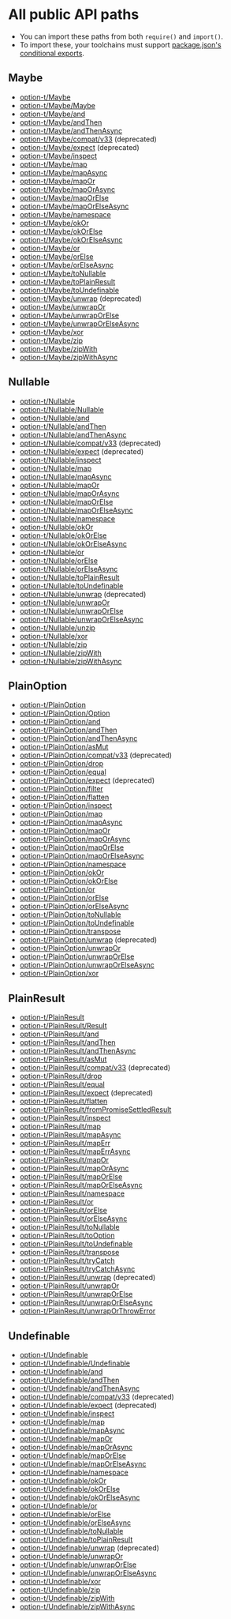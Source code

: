 # All public API paths

- You can import these paths from both `require()` and `import()`.
- To import these, your toolchains must support [package.json's conditional exports](https://nodejs.org/api/esm.html#esm_conditional_exports).

## Maybe

- [option-t/Maybe](../packages/option-t/src/maybe/index.ts)
- [option-t/Maybe/Maybe](../packages/option-t/src/maybe/maybe.ts)
- [option-t/Maybe/and](../packages/option-t/src/maybe/and.ts)
- [option-t/Maybe/andThen](../packages/option-t/src/maybe/and_then.ts)
- [option-t/Maybe/andThenAsync](../packages/option-t/src/maybe/and_then_async.ts)
- [option-t/Maybe/compat/v33](../packages/option-t/src/maybe/compat/v33.ts) (deprecated)
- [option-t/Maybe/expect](../packages/option-t/src/maybe/expect.ts) (deprecated)
- [option-t/Maybe/inspect](../packages/option-t/src/maybe/inspect.ts)
- [option-t/Maybe/map](../packages/option-t/src/maybe/map.ts)
- [option-t/Maybe/mapAsync](../packages/option-t/src/maybe/map_async.ts)
- [option-t/Maybe/mapOr](../packages/option-t/src/maybe/map_or.ts)
- [option-t/Maybe/mapOrAsync](../packages/option-t/src/maybe/map_or_async.ts)
- [option-t/Maybe/mapOrElse](../packages/option-t/src/maybe/map_or_else.ts)
- [option-t/Maybe/mapOrElseAsync](../packages/option-t/src/maybe/map_or_else_async.ts)
- [option-t/Maybe/namespace](../packages/option-t/src/maybe/namespace.ts)
- [option-t/Maybe/okOr](../packages/option-t/src/maybe/ok_or.ts)
- [option-t/Maybe/okOrElse](../packages/option-t/src/maybe/ok_or_else.ts)
- [option-t/Maybe/okOrElseAsync](../packages/option-t/src/maybe/ok_or_else_async.ts)
- [option-t/Maybe/or](../packages/option-t/src/maybe/or.ts)
- [option-t/Maybe/orElse](../packages/option-t/src/maybe/or_else.ts)
- [option-t/Maybe/orElseAsync](../packages/option-t/src/maybe/or_else_async.ts)
- [option-t/Maybe/toNullable](../packages/option-t/src/maybe/to_nullable.ts)
- [option-t/Maybe/toPlainResult](../packages/option-t/src/maybe/to_plain_result.ts)
- [option-t/Maybe/toUndefinable](../packages/option-t/src/maybe/to_undefinable.ts)
- [option-t/Maybe/unwrap](../packages/option-t/src/maybe/unwrap.ts) (deprecated)
- [option-t/Maybe/unwrapOr](../packages/option-t/src/maybe/unwrap_or.ts)
- [option-t/Maybe/unwrapOrElse](../packages/option-t/src/maybe/unwrap_or_else.ts)
- [option-t/Maybe/unwrapOrElseAsync](../packages/option-t/src/maybe/unwrap_or_else_async.ts)
- [option-t/Maybe/xor](../packages/option-t/src/maybe/xor.ts)
- [option-t/Maybe/zip](../packages/option-t/src/maybe/zip.ts)
- [option-t/Maybe/zipWith](../packages/option-t/src/maybe/zip_with.ts)
- [option-t/Maybe/zipWithAsync](../packages/option-t/src/maybe/zip_with_async.ts)


## Nullable

- [option-t/Nullable](../packages/option-t/src/nullable/index.ts)
- [option-t/Nullable/Nullable](../packages/option-t/src/nullable/nullable.ts)
- [option-t/Nullable/and](../packages/option-t/src/nullable/and.ts)
- [option-t/Nullable/andThen](../packages/option-t/src/nullable/and_then.ts)
- [option-t/Nullable/andThenAsync](../packages/option-t/src/nullable/and_then_async.ts)
- [option-t/Nullable/compat/v33](../packages/option-t/src/nullable/compat/v33.ts) (deprecated)
- [option-t/Nullable/expect](../packages/option-t/src/nullable/expect.ts) (deprecated)
- [option-t/Nullable/inspect](../packages/option-t/src/nullable/inspect.ts)
- [option-t/Nullable/map](../packages/option-t/src/nullable/map.ts)
- [option-t/Nullable/mapAsync](../packages/option-t/src/nullable/map_async.ts)
- [option-t/Nullable/mapOr](../packages/option-t/src/nullable/map_or.ts)
- [option-t/Nullable/mapOrAsync](../packages/option-t/src/nullable/map_or_async.ts)
- [option-t/Nullable/mapOrElse](../packages/option-t/src/nullable/map_or_else.ts)
- [option-t/Nullable/mapOrElseAsync](../packages/option-t/src/nullable/map_or_else_async.ts)
- [option-t/Nullable/namespace](../packages/option-t/src/nullable/namespace.ts)
- [option-t/Nullable/okOr](../packages/option-t/src/nullable/ok_or.ts)
- [option-t/Nullable/okOrElse](../packages/option-t/src/nullable/ok_or_else.ts)
- [option-t/Nullable/okOrElseAsync](../packages/option-t/src/nullable/ok_or_else_async.ts)
- [option-t/Nullable/or](../packages/option-t/src/nullable/or.ts)
- [option-t/Nullable/orElse](../packages/option-t/src/nullable/or_else.ts)
- [option-t/Nullable/orElseAsync](../packages/option-t/src/nullable/or_else_async.ts)
- [option-t/Nullable/toPlainResult](../packages/option-t/src/nullable/to_plain_result.ts)
- [option-t/Nullable/toUndefinable](../packages/option-t/src/nullable/to_undefinable.ts)
- [option-t/Nullable/unwrap](../packages/option-t/src/nullable/unwrap.ts) (deprecated)
- [option-t/Nullable/unwrapOr](../packages/option-t/src/nullable/unwrap_or.ts)
- [option-t/Nullable/unwrapOrElse](../packages/option-t/src/nullable/unwrap_or_else.ts)
- [option-t/Nullable/unwrapOrElseAsync](../packages/option-t/src/nullable/unwrap_or_else_async.ts)
- [option-t/Nullable/unzip](../packages/option-t/src/nullable/unzip.ts)
- [option-t/Nullable/xor](../packages/option-t/src/nullable/xor.ts)
- [option-t/Nullable/zip](../packages/option-t/src/nullable/zip.ts)
- [option-t/Nullable/zipWith](../packages/option-t/src/nullable/zip_with.ts)
- [option-t/Nullable/zipWithAsync](../packages/option-t/src/nullable/zip_with_async.ts)


## PlainOption

- [option-t/PlainOption](../packages/option-t/src/plain_option/index.ts)
- [option-t/PlainOption/Option](../packages/option-t/src/plain_option/option.ts)
- [option-t/PlainOption/and](../packages/option-t/src/plain_option/and.ts)
- [option-t/PlainOption/andThen](../packages/option-t/src/plain_option/and_then.ts)
- [option-t/PlainOption/andThenAsync](../packages/option-t/src/plain_option/and_then_async.ts)
- [option-t/PlainOption/asMut](../packages/option-t/src/plain_option/as_mut.ts)
- [option-t/PlainOption/compat/v33](../packages/option-t/src/plain_option/compat/v33.ts) (deprecated)
- [option-t/PlainOption/drop](../packages/option-t/src/plain_option/drop.ts)
- [option-t/PlainOption/equal](../packages/option-t/src/plain_option/equal.ts)
- [option-t/PlainOption/expect](../packages/option-t/src/plain_option/expect.ts) (deprecated)
- [option-t/PlainOption/filter](../packages/option-t/src/plain_option/filter.ts)
- [option-t/PlainOption/flatten](../packages/option-t/src/plain_option/flatten.ts)
- [option-t/PlainOption/inspect](../packages/option-t/src/plain_option/inspect.ts)
- [option-t/PlainOption/map](../packages/option-t/src/plain_option/map.ts)
- [option-t/PlainOption/mapAsync](../packages/option-t/src/plain_option/map_async.ts)
- [option-t/PlainOption/mapOr](../packages/option-t/src/plain_option/map_or.ts)
- [option-t/PlainOption/mapOrAsync](../packages/option-t/src/plain_option/map_or_async.ts)
- [option-t/PlainOption/mapOrElse](../packages/option-t/src/plain_option/map_or_else.ts)
- [option-t/PlainOption/mapOrElseAsync](../packages/option-t/src/plain_option/map_or_else_async.ts)
- [option-t/PlainOption/namespace](../packages/option-t/src/plain_option/namespace.ts)
- [option-t/PlainOption/okOr](../packages/option-t/src/plain_option/ok_or.ts)
- [option-t/PlainOption/okOrElse](../packages/option-t/src/plain_option/ok_or_else.ts)
- [option-t/PlainOption/or](../packages/option-t/src/plain_option/or.ts)
- [option-t/PlainOption/orElse](../packages/option-t/src/plain_option/or_else.ts)
- [option-t/PlainOption/orElseAsync](../packages/option-t/src/plain_option/or_else_async.ts)
- [option-t/PlainOption/toNullable](../packages/option-t/src/plain_option/to_nullable.ts)
- [option-t/PlainOption/toUndefinable](../packages/option-t/src/plain_option/to_undefinable.ts)
- [option-t/PlainOption/transpose](../packages/option-t/src/plain_option/transpose.ts)
- [option-t/PlainOption/unwrap](../packages/option-t/src/plain_option/unwrap.ts) (deprecated)
- [option-t/PlainOption/unwrapOr](../packages/option-t/src/plain_option/unwrap_or.ts)
- [option-t/PlainOption/unwrapOrElse](../packages/option-t/src/plain_option/unwrap_or_else.ts)
- [option-t/PlainOption/unwrapOrElseAsync](../packages/option-t/src/plain_option/unwrap_or_else_async.ts)
- [option-t/PlainOption/xor](../packages/option-t/src/plain_option/xor.ts)


## PlainResult

- [option-t/PlainResult](../packages/option-t/src/plain_result/index.ts)
- [option-t/PlainResult/Result](../packages/option-t/src/plain_result/result.ts)
- [option-t/PlainResult/and](../packages/option-t/src/plain_result/and.ts)
- [option-t/PlainResult/andThen](../packages/option-t/src/plain_result/and_then.ts)
- [option-t/PlainResult/andThenAsync](../packages/option-t/src/plain_result/and_then_async.ts)
- [option-t/PlainResult/asMut](../packages/option-t/src/plain_result/as_mut.ts)
- [option-t/PlainResult/compat/v33](../packages/option-t/src/plain_result/compat/v33.ts) (deprecated)
- [option-t/PlainResult/drop](../packages/option-t/src/plain_result/drop.ts)
- [option-t/PlainResult/equal](../packages/option-t/src/plain_result/equal.ts)
- [option-t/PlainResult/expect](../packages/option-t/src/plain_result/expect.ts) (deprecated)
- [option-t/PlainResult/flatten](../packages/option-t/src/plain_result/flatten.ts)
- [option-t/PlainResult/fromPromiseSettledResult](../packages/option-t/src/plain_result/from_promise_settled_result.ts)
- [option-t/PlainResult/inspect](../packages/option-t/src/plain_result/inspect.ts)
- [option-t/PlainResult/map](../packages/option-t/src/plain_result/map.ts)
- [option-t/PlainResult/mapAsync](../packages/option-t/src/plain_result/map_async.ts)
- [option-t/PlainResult/mapErr](../packages/option-t/src/plain_result/map_err.ts)
- [option-t/PlainResult/mapErrAsync](../packages/option-t/src/plain_result/map_err_async.ts)
- [option-t/PlainResult/mapOr](../packages/option-t/src/plain_result/map_or.ts)
- [option-t/PlainResult/mapOrAsync](../packages/option-t/src/plain_result/map_or_async.ts)
- [option-t/PlainResult/mapOrElse](../packages/option-t/src/plain_result/map_or_else.ts)
- [option-t/PlainResult/mapOrElseAsync](../packages/option-t/src/plain_result/map_or_else_async.ts)
- [option-t/PlainResult/namespace](../packages/option-t/src/plain_result/namespace.ts)
- [option-t/PlainResult/or](../packages/option-t/src/plain_result/or.ts)
- [option-t/PlainResult/orElse](../packages/option-t/src/plain_result/or_else.ts)
- [option-t/PlainResult/orElseAsync](../packages/option-t/src/plain_result/or_else_async.ts)
- [option-t/PlainResult/toNullable](../packages/option-t/src/plain_result/to_nullable.ts)
- [option-t/PlainResult/toOption](../packages/option-t/src/plain_result/to_option.ts)
- [option-t/PlainResult/toUndefinable](../packages/option-t/src/plain_result/to_undefinable.ts)
- [option-t/PlainResult/transpose](../packages/option-t/src/plain_result/transpose.ts)
- [option-t/PlainResult/tryCatch](../packages/option-t/src/plain_result/try_catch.ts)
- [option-t/PlainResult/tryCatchAsync](../packages/option-t/src/plain_result/try_catch_async.ts)
- [option-t/PlainResult/unwrap](../packages/option-t/src/plain_result/unwrap.ts) (deprecated)
- [option-t/PlainResult/unwrapOr](../packages/option-t/src/plain_result/unwrap_or.ts)
- [option-t/PlainResult/unwrapOrElse](../packages/option-t/src/plain_result/unwrap_or_else.ts)
- [option-t/PlainResult/unwrapOrElseAsync](../packages/option-t/src/plain_result/unwrap_or_else_async.ts)
- [option-t/PlainResult/unwrapOrThrowError](../packages/option-t/src/plain_result/unwrap_or_throw_error.ts)


## Undefinable

- [option-t/Undefinable](../packages/option-t/src/undefinable/index.ts)
- [option-t/Undefinable/Undefinable](../packages/option-t/src/undefinable/undefinable.ts)
- [option-t/Undefinable/and](../packages/option-t/src/undefinable/and.ts)
- [option-t/Undefinable/andThen](../packages/option-t/src/undefinable/and_then.ts)
- [option-t/Undefinable/andThenAsync](../packages/option-t/src/undefinable/and_then_async.ts)
- [option-t/Undefinable/compat/v33](../packages/option-t/src/undefinable/compat/v33.ts) (deprecated)
- [option-t/Undefinable/expect](../packages/option-t/src/undefinable/expect.ts) (deprecated)
- [option-t/Undefinable/inspect](../packages/option-t/src/undefinable/inspect.ts)
- [option-t/Undefinable/map](../packages/option-t/src/undefinable/map.ts)
- [option-t/Undefinable/mapAsync](../packages/option-t/src/undefinable/map_async.ts)
- [option-t/Undefinable/mapOr](../packages/option-t/src/undefinable/map_or.ts)
- [option-t/Undefinable/mapOrAsync](../packages/option-t/src/undefinable/map_or_async.ts)
- [option-t/Undefinable/mapOrElse](../packages/option-t/src/undefinable/map_or_else.ts)
- [option-t/Undefinable/mapOrElseAsync](../packages/option-t/src/undefinable/map_or_else_async.ts)
- [option-t/Undefinable/namespace](../packages/option-t/src/undefinable/namespace.ts)
- [option-t/Undefinable/okOr](../packages/option-t/src/undefinable/ok_or.ts)
- [option-t/Undefinable/okOrElse](../packages/option-t/src/undefinable/ok_or_else.ts)
- [option-t/Undefinable/okOrElseAsync](../packages/option-t/src/undefinable/ok_or_else_async.ts)
- [option-t/Undefinable/or](../packages/option-t/src/undefinable/or.ts)
- [option-t/Undefinable/orElse](../packages/option-t/src/undefinable/or_else.ts)
- [option-t/Undefinable/orElseAsync](../packages/option-t/src/undefinable/or_else_async.ts)
- [option-t/Undefinable/toNullable](../packages/option-t/src/undefinable/to_nullable.ts)
- [option-t/Undefinable/toPlainResult](../packages/option-t/src/undefinable/to_plain_result.ts)
- [option-t/Undefinable/unwrap](../packages/option-t/src/undefinable/unwrap.ts) (deprecated)
- [option-t/Undefinable/unwrapOr](../packages/option-t/src/undefinable/unwrap_or.ts)
- [option-t/Undefinable/unwrapOrElse](../packages/option-t/src/undefinable/unwrap_or_else.ts)
- [option-t/Undefinable/unwrapOrElseAsync](../packages/option-t/src/undefinable/unwrap_or_else_async.ts)
- [option-t/Undefinable/xor](../packages/option-t/src/undefinable/xor.ts)
- [option-t/Undefinable/zip](../packages/option-t/src/undefinable/zip.ts)
- [option-t/Undefinable/zipWith](../packages/option-t/src/undefinable/zip_with.ts)
- [option-t/Undefinable/zipWithAsync](../packages/option-t/src/undefinable/zip_with_async.ts)


